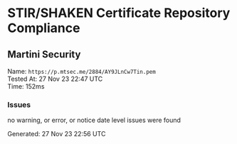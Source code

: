 # STIR/SHAKEN Certificate Repository Compliance

## Martini Security

Name: `https://p.mtsec.me/2884/AY9JLnCw7Tin.pem`\
Tested At: 27 Nov 23 22:47 UTC\
Time: 152ms

### Issues

no warning, or error, or notice date level issues were found

Generated: 27 Nov 23 22:56 UTC